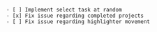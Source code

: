 
     - [ ] Implement select task at random
     - [x] Fix issue regarding completed projects
     - [ ] Fix issue regarding highlighter movement
